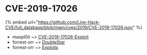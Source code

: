 # CVE-2019-17026
{% embed url="https://github.com/Live-Hack-CVE/full_database/blob/main/cves/2019/CVE-2019-17026.json" %}

* maxpl0it ~> [CVE-2019-17026-Exploit](https://www.alice-snow.ru/2019/database/cve-2019-17026/cve-2019-17026-exploit-maxpl0it)
* forrest-orr ~> [DoubleStar](https://www.alice-snow.ru/2019/database/cve-2019-17026/doublestar-forrest-orr)
* forrest-orr ~> [Exploits](https://www.alice-snow.ru/2019/database/cve-2019-17026/exploits-forrest-orr)
